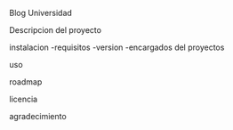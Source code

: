 Blog Universidad

Descripcion del proyecto

instalacion
-requisitos
-version
-encargados del proyectos

uso

roadmap

licencia

agradecimiento
